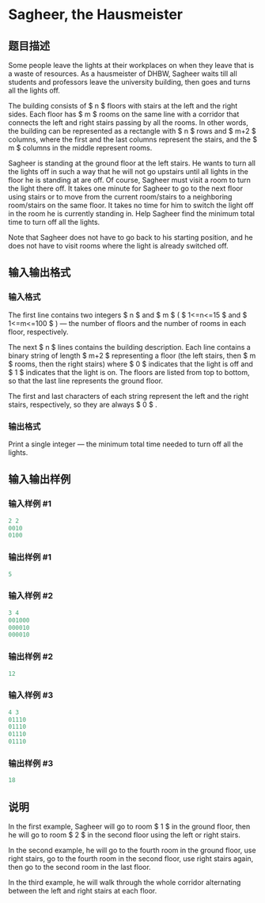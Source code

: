 # Sagheer, the Hausmeister

## 题目描述

Some people leave the lights at their workplaces on when they leave that is a waste of resources. As a hausmeister of DHBW, Sagheer waits till all students and professors leave the university building, then goes and turns all the lights off.

The building consists of $ n $ floors with stairs at the left and the right sides. Each floor has $ m $ rooms on the same line with a corridor that connects the left and right stairs passing by all the rooms. In other words, the building can be represented as a rectangle with $ n $ rows and $ m+2 $ columns, where the first and the last columns represent the stairs, and the $ m $ columns in the middle represent rooms.

Sagheer is standing at the ground floor at the left stairs. He wants to turn all the lights off in such a way that he will not go upstairs until all lights in the floor he is standing at are off. Of course, Sagheer must visit a room to turn the light there off. It takes one minute for Sagheer to go to the next floor using stairs or to move from the current room/stairs to a neighboring room/stairs on the same floor. It takes no time for him to switch the light off in the room he is currently standing in. Help Sagheer find the minimum total time to turn off all the lights.

Note that Sagheer does not have to go back to his starting position, and he does not have to visit rooms where the light is already switched off.

## 输入输出格式

### 输入格式

The first line contains two integers $ n $ and $ m $ ( $ 1<=n<=15 $ and $ 1<=m<=100 $ ) — the number of floors and the number of rooms in each floor, respectively.

The next $ n $ lines contains the building description. Each line contains a binary string of length $ m+2 $ representing a floor (the left stairs, then $ m $ rooms, then the right stairs) where $ 0 $ indicates that the light is off and $ 1 $ indicates that the light is on. The floors are listed from top to bottom, so that the last line represents the ground floor.

The first and last characters of each string represent the left and the right stairs, respectively, so they are always $ 0 $ .

### 输出格式

Print a single integer — the minimum total time needed to turn off all the lights.

## 输入输出样例

### 输入样例 #1

```cpp
2 2
0010
0100

```
### 输出样例 #1

```cpp
5

```
### 输入样例 #2

```cpp
3 4
001000
000010
000010

```
### 输出样例 #2

```cpp
12

```
### 输入样例 #3

```cpp
4 3
01110
01110
01110
01110

```
### 输出样例 #3

```cpp
18

```
## 说明

In the first example, Sagheer will go to room $ 1 $ in the ground floor, then he will go to room $ 2 $ in the second floor using the left or right stairs.

In the second example, he will go to the fourth room in the ground floor, use right stairs, go to the fourth room in the second floor, use right stairs again, then go to the second room in the last floor.

In the third example, he will walk through the whole corridor alternating between the left and right stairs at each floor.

